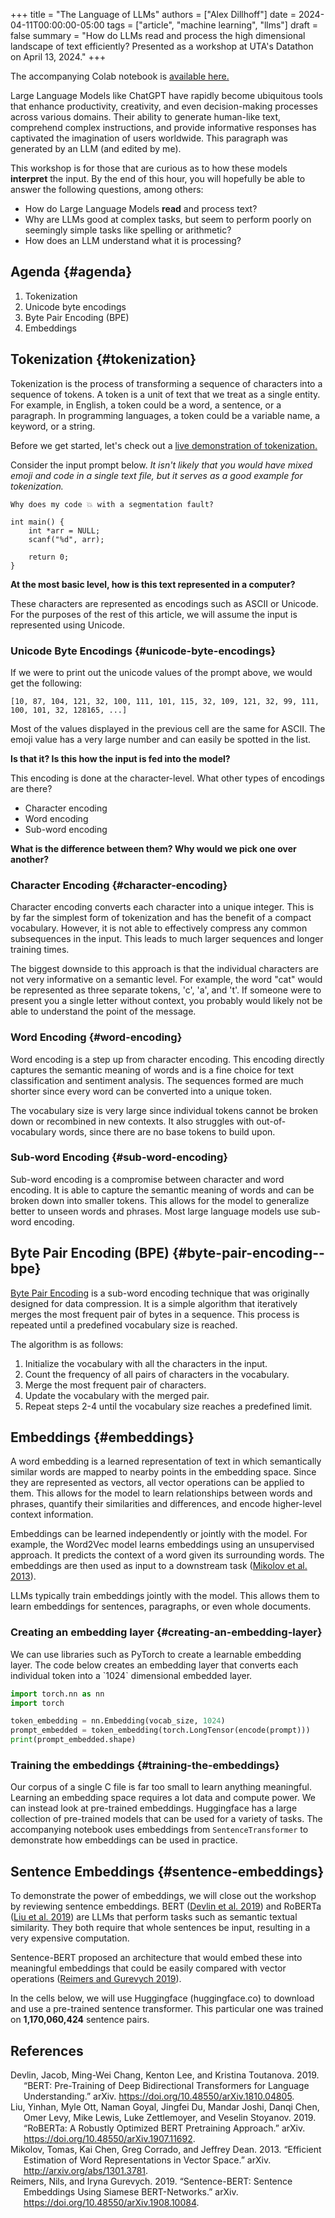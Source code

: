 +++
title = "The Language of LLMs"
authors = ["Alex Dillhoff"]
date = 2024-04-11T00:00:00-05:00
tags = ["article", "machine learning", "llms"]
draft = false
summary = "How do LLMs read and process the high dimensional landscape of text efficiently? Presented as a workshop at UTA's Datathon on April 13, 2024."
+++

The accompanying Colab notebook is [available here.](https://colab.research.google.com/drive/1Ch5wCSkYxXU6AAntrWH731Qk4-oE2c1P?usp=sharing)

Large Language Models like ChatGPT have rapidly become ubiquitous tools that enhance productivity, creativity, and even decision-making processes across various domains. Their ability to generate human-like text, comprehend complex instructions, and provide informative responses has captivated the imagination of users worldwide. This paragraph was generated by an LLM (and edited by me).

This workshop is for those that are curious as to how these models **interpret** the input. By the end of this hour, you will hopefully be able to answer the following questions, among others:

-   How do Large Language Models **read** and process text?
-   Why are LLMs good at complex tasks, but seem to perform poorly on seemingly simple tasks like spelling or arithmetic?
-   How does an LLM understand what it is processing?


## Agenda {#agenda}

1.  Tokenization
2.  Unicode byte encodings
3.  Byte Pair Encoding (BPE)
4.  Embeddings


## Tokenization {#tokenization}

Tokenization is the process of transforming a sequence of characters into a sequence of tokens. A token is a unit of text that we treat as a single entity. For example, in English, a token could be a word, a sentence, or a paragraph. In programming languages, a token could be a variable name, a keyword, or a string.

Before we get started, let's check out a [live demonstration of tokenization.](https://tiktokenizer.vercel.app)

Consider the input prompt below. _It isn't likely that you would have mixed emoji and code in a single text file, but it serves as a good example for tokenization._

```text
Why does my code 💥 with a segmentation fault?

int main() {
    int *arr = NULL;
    scanf("%d", arr);

    return 0;
}
```

**At the most basic level, how is this text represented in a computer?**

These characters are represented as encodings such as ASCII or Unicode. For the purposes of the rest of this article, we will assume the input is represented using Unicode.


### Unicode Byte Encodings {#unicode-byte-encodings}

If we were to print out the unicode values of the prompt above, we would get the following:

```text
[10, 87, 104, 121, 32, 100, 111, 101, 115, 32, 109, 121, 32, 99, 111, 100, 101, 32, 128165, ...]
```

Most of the values displayed in the previous cell are the same for ASCII. The emoji value has a very large number and can easily be spotted in the list.

****Is that it? Is this how the input is fed into the model?****

This encoding is done at the character-level. What other types of encodings are there?

-   Character encoding
-   Word encoding
-   Sub-word encoding

****What is the difference between them? Why would we pick one over another?****


### Character Encoding {#character-encoding}

Character encoding converts each character into a unique integer. This is by far the simplest form of tokenization and has the benefit of a compact vocabulary. However, it is not able to effectively compress any common subsequences in the input. This leads to much larger sequences and longer training times.

The biggest downside to this approach is that the individual characters are not very informative on a semantic level. For example, the word "cat" would be represented as three separate tokens, 'c', 'a', and 't'. If someone were to present you a single letter without context, you probably would likely not be able to understand the point of the message.


### Word Encoding {#word-encoding}

Word encoding is a step up from character encoding. This encoding directly captures the semantic meaning of words and is a fine choice for text classification and sentiment analysis. The sequences formed are much shorter since every word can be converted into a unique token.

The vocabulary size is very large since individual tokens cannot be broken down or recombined in new contexts. It also struggles with out-of-vocabulary words, since there are no base tokens to build upon.


### Sub-word Encoding {#sub-word-encoding}

Sub-word encoding is a compromise between character and word encoding. It is able to capture the semantic meaning of words and can be broken down into smaller tokens. This allows for the model to generalize better to unseen words and phrases. Most large language models use sub-word encoding.


## Byte Pair Encoding (BPE) {#byte-pair-encoding--bpe}

[Byte Pair Encoding](https://en.wikipedia.org/wiki/Byte_pair_encoding) is a sub-word encoding technique that was originally designed for data compression. It is a simple algorithm that iteratively merges the most frequent pair of bytes in a sequence. This process is repeated until a predefined vocabulary size is reached.

The algorithm is as follows:

1.  Initialize the vocabulary with all the characters in the input.
2.  Count the frequency of all pairs of characters in the vocabulary.
3.  Merge the most frequent pair of characters.
4.  Update the vocabulary with the merged pair.
5.  Repeat steps 2-4 until the vocabulary size reaches a predefined limit.


## Embeddings {#embeddings}

A word embedding is a learned representation of text in which semantically similar words are mapped to nearby points in the embedding space. Since they are represented as vectors, all vector operations can be applied to them. This allows for the model to learn relationships between words and phrases, quantify their similarities and differences, and encode higher-level context information.

Embeddings can be learned independently or jointly with the model. For example, the Word2Vec model learns embeddings using an unsupervised approach. It predicts the context of a word given its surrounding words. The embeddings are then used as input to a downstream task (<a href="#citeproc_bib_item_3">Mikolov et al. 2013</a>).

LLMs typically train embeddings jointly with the model. This allows them to learn embeddings for sentences, paragraphs, or even whole documents.


### Creating an embedding layer {#creating-an-embedding-layer}

We can use libraries such as PyTorch to create a learnable embedding layer. The code below creates an embedding layer that converts each individual token into a \`1024\` dimensional embedded layer.

```python
import torch.nn as nn
import torch

token_embedding = nn.Embedding(vocab_size, 1024)
prompt_embedded = token_embedding(torch.LongTensor(encode(prompt)))
print(prompt_embedded.shape)
```


### Training the embeddings {#training-the-embeddings}

Our corpus of a single C file is far too small to learn anything meaningful. Learning an embedding space requires a lot data and compute power. We can instead look at pre-trained embeddings. Huggingface has a large collection of pre-trained models that can be used for a variety of tasks. The accompanying notebook uses embeddings from `SentenceTransformer` to demonstrate how embeddings can be used in practice.


## Sentence Embeddings {#sentence-embeddings}

To demonstrate the power of embeddings, we will close out the workshop by reviewing sentence embeddings. BERT (<a href="#citeproc_bib_item_1">Devlin et al. 2019</a>) and RoBERTa (<a href="#citeproc_bib_item_2">Liu et al. 2019</a>) are LLMs that perform tasks such as semantic textual similarity. They both require that whole sentences be input, resulting in a very expensive computation.

Sentence-BERT proposed an architecture that would embed these into meaningful embeddings that could be easily compared with vector operations (<a href="#citeproc_bib_item_4">Reimers and Gurevych 2019</a>).

In the cells below, we will use Huggingface (huggingface.co) to download and use a pre-trained sentence transformer. This particular one was trained on ****1,170,060,424**** sentence pairs.

## References

<style>.csl-entry{text-indent: -1.5em; margin-left: 1.5em;}</style><div class="csl-bib-body">
  <div class="csl-entry"><a id="citeproc_bib_item_1"></a>Devlin, Jacob, Ming-Wei Chang, Kenton Lee, and Kristina Toutanova. 2019. “BERT: Pre-Training of Deep Bidirectional Transformers for Language Understanding.” arXiv. <a href="https://doi.org/10.48550/arXiv.1810.04805">https://doi.org/10.48550/arXiv.1810.04805</a>.</div>
  <div class="csl-entry"><a id="citeproc_bib_item_2"></a>Liu, Yinhan, Myle Ott, Naman Goyal, Jingfei Du, Mandar Joshi, Danqi Chen, Omer Levy, Mike Lewis, Luke Zettlemoyer, and Veselin Stoyanov. 2019. “RoBERTa: A Robustly Optimized BERT Pretraining Approach.” arXiv. <a href="https://doi.org/10.48550/arXiv.1907.11692">https://doi.org/10.48550/arXiv.1907.11692</a>.</div>
  <div class="csl-entry"><a id="citeproc_bib_item_3"></a>Mikolov, Tomas, Kai Chen, Greg Corrado, and Jeffrey Dean. 2013. “Efficient Estimation of Word Representations in Vector Space.” arXiv. <a href="http://arxiv.org/abs/1301.3781">http://arxiv.org/abs/1301.3781</a>.</div>
  <div class="csl-entry"><a id="citeproc_bib_item_4"></a>Reimers, Nils, and Iryna Gurevych. 2019. “Sentence-BERT: Sentence Embeddings Using Siamese BERT-Networks.” arXiv. <a href="https://doi.org/10.48550/arXiv.1908.10084">https://doi.org/10.48550/arXiv.1908.10084</a>.</div>
</div>
